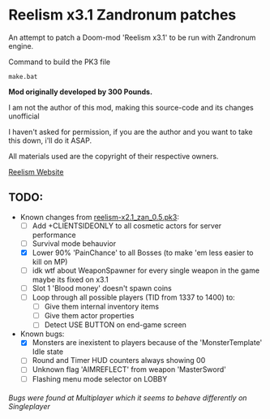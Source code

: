 # Reelism x3.1 Zandronum patches

An attempt to patch a Doom-mod 'Reelism x3.1' to be run with Zandronum engine.

Command to build the PK3 file

```
make.bat
```

**Mod originally developed by 300 Pounds.**

I am not the author of this mod, making this source-code and its changes unofficial

I haven't asked for permission, if you are the author and you want to take this down, i'll do it ASAP.

All materials used are the copyright of their respective owners.

[Reelism Website](https://www.thekinsie.com/reelism/)

## TODO:
- Known changes from [reelism-x2.1_zan_0.5.pk3](https://static.allfearthesentinel.net/wads/reelism-x2.1_zan_0.5.pk3):
    - [ ] Add +CLIENTSIDEONLY to all cosmetic actors for server performance
    - [ ] Survival mode behauvior
    - [x] Lower 90% 'PainChance' to all Bosses (to make 'em less easier to kill on MP)
    - [ ] idk wtf about WeaponSpawner for every single weapon in the game maybe its fixed on x3.1
    - [ ] Slot 1 'Blood money' doesn't spawn coins
    - [ ] Loop through all possible players (TID from 1337 to 1400) to:
        - [ ] Give them internal inventory items
        - [ ] Give them actor properties
        - [ ] Detect USE BUTTON on end-game screen
- Known bugs:
    - [x] Monsters are inexistent to players because of the 'MonsterTemplate' Idle state
    - [ ] Round and Timer HUD counters always showing 00
    - [ ] Unknown flag 'AIMREFLECT' from weapon 'MasterSword'
    - [ ] Flashing menu mode selector on LOBBY

###### Bugs were found at Multiplayer which it seems to behave differently on Singleplayer